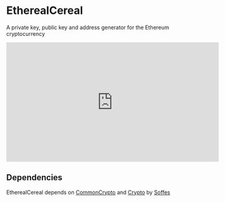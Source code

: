 # EtherealCereal

A private key, public key and address generator for the Ethereum cryptocurrency

<iframe width="560" height="315" src="https://www.youtube.com/embed/nLF1Erk1_rQ" frameborder="0" allowfullscreen></iframe>

## Dependencies

EtherealCereal depends on [CommonCrypto](https://github.com/soffes/CommonCrypto) and [Crypto](https://github.com/soffes/Crypto) by [Soffes](https://github.com/soffes)

